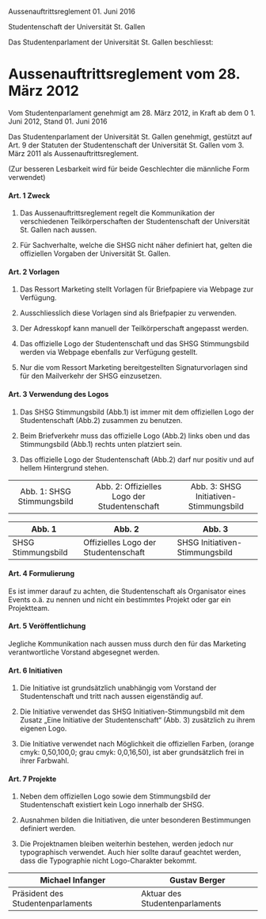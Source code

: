 Aussenauftrittsreglement 01. Juni 2016

Studentenschaft der Universität St. Gallen

Das Studentenparlament der Universität St. Gallen beschliesst:

# Aussenauftrittsreglement vom 28. März 2012

Vom Studentenparlament genehmigt am 28. März 2012, in Kraft ab dem 0 1. Juni 2012, Stand 01. Juni 2016

Das Studentenparlament der Universität St. Gallen genehmigt, gestützt auf Art. 9 der Statuten der Studentenschaft der Universität St. Gallen vom 3. März 2011 als Aussenauftrittsreglement.

(Zur besseren Lesbarkeit wird für beide Geschlechter die männliche Form verwendet)

#### Art. 1 Zweck

1. Das Aussenauftrittsreglement regelt die Kommunikation der verschiedenen Teilkörperschaften der Studentenschaft der Universität St. Gallen nach aussen.

2. Für Sachverhalte, welche die SHSG nicht näher definiert hat, gelten die offiziellen Vorgaben der Universität St. Gallen.

#### Art. 2 Vorlagen

1. Das Ressort Marketing stellt Vorlagen für Briefpapiere via Webpage zur Verfügung.

2. Ausschliesslich diese Vorlagen sind als Briefpapier zu verwenden.

3. Der Adresskopf kann manuell der Teilkörperschaft angepasst werden.

4. Das offizielle Logo der Studentenschaft und das SHSG Stimmungsbild werden via Webpage ebenfalls zur Verfügung gestellt.

5. Nur die vom Ressort Marketing bereitgestellten Signaturvorlagen sind für den Mailverkehr der SHSG einzusetzen.

#### Art. 3 Verwendung des Logos
1. Das SHSG Stimmungsbild (Abb.1) ist immer mit dem offiziellen Logo der Studentenschaft (Abb.2) zusammen zu benutzen.

2. Beim Briefverkehr muss das offizielle Logo (Abb.2) links oben und das Stimmungsbild (Abb.1) rechts unten platziert sein.

3. Das offizielle Logo der Studentenschaft (Abb.2) darf nur positiv und auf hellem Hintergrund stehen.

<table cellpadding="1" width="80%"><tr>
<td align="center">Abb. 1: SHSG Stimmungsbild</a></td>
<td align="center">Abb. 2: Offizielles Logo der Studentenschaft</a></td>
<td align="center">Abb. 3: SHSG Initiativen-Stimmungsbild</a></td>
</tr></table>

| Abb. 1 | Abb. 2 | Abb. 3 |
| ------ | ------ | ------ |
| SHSG Stimmungsbild | Offizielles Logo der Studentenschaft | SHSG Initiativen-Stimmungsbild |

#### Art. 4 Formulierung

Es ist immer darauf zu achten, die Studentenschaft als Organisator eines Events o.ä. zu nennen und nicht ein bestimmtes Projekt oder gar ein Projektteam.

#### Art. 5 Veröffentlichung

Jegliche Kommunikation nach aussen muss durch den für das Marketing verantwortliche Vorstand abgesegnet werden.

#### Art. 6 Initiativen

1. Die Initiative ist grundsätzlich unabhängig vom Vorstand der Studentenschaft und tritt nach aussen eigenständig auf.

2. Die Initiative verwendet das SHSG Initiativen-Stimmungsbild mit dem Zusatz „Eine Initiative der Studentenschaft“ (Abb. 3) zusätzlich zu ihrem eigenen Logo.

3. Die Initiative verwendet nach Möglichkeit die offiziellen Farben, (orange cmyk: 0,50,100,0; grau cmyk: 0,0,16,50), ist aber grundsätzlich frei in ihrer Farbwahl.

#### Art. 7 Projekte

1. Neben dem offiziellen Logo sowie dem Stimmungsbild der Studentenschaft existiert kein Logo innerhalb der SHSG.

2. Ausnahmen bilden die Initiativen, die unter besonderen Bestimmungen definiert werden.

3. Die Projektnamen bleiben weiterhin bestehen, werden jedoch nur typographisch verwendet. Auch hier sollte darauf geachtet werden, dass die Typographie nicht Logo-Charakter bekommt.


| Michael Infanger                  | Gustav Berger                  |
| --------------------------------- | -------------------------------|
| Präsident des Studentenparlaments | Aktuar des Studentenparlaments |
